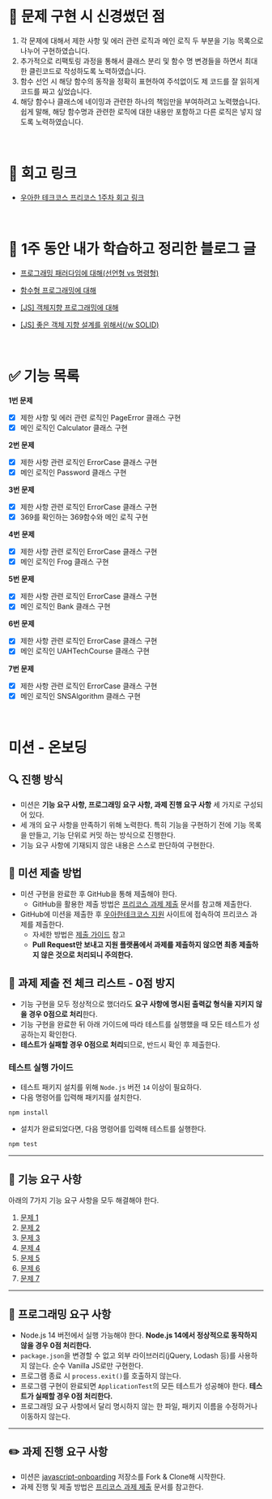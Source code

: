 # 🌈 문제 구현 시 신경썼던 점

1. 각 문제에 대해서 제한 사항 및 에러 관련 로직과 메인 로직 두 부분을 기능 목록으로 나누어 구현하였습니다.
2. 추가적으로 리팩토링 과정을 통해서 클래스 분리 및 함수 명 변경들을 하면서 최대한 클린코드로 작성하도록 노력하였습니다.
3. 함수 선언 시 해당 함수의 동작을 정확히 표현하여 주석없이도 제 코드를 잘 읽히게 코드를 짜고 싶었습니다.
4. 해당 함수나 클래스에 네이밍과 관련한 하나의 책임만을 부여하려고 노력했습니다. 쉽게 말해, 해당 함수명과 관련한 로직에 대한 내용만 포함하고 다른 로직은 넣지 않도록 노력하였습니다.

<br />

# 📌 회고 링크

- [우아한 테크코스 프리코스 1주차 회고 링크](https://velog.io/@turtle601/%ED%9A%8C%EA%B3%A0-%EC%9A%B0%EC%95%84%ED%95%9C-%ED%85%8C%ED%81%AC%EC%BD%94%EC%8A%A4-5%EA%B8%B0-1%EC%A3%BC%EC%B0%A8-%ED%9A%8C%EA%B3%A0)

<br />

# 📝 1주 동안 내가 학습하고 정리한 블로그 글

- [프로그래밍 패러다임에 대해(선언형 vs 명령형)](https://velog.io/@turtle601/%ED%94%84%EB%A1%9C%EA%B7%B8%EB%9E%98%EB%B0%8D-%ED%8C%A8%EB%9F%AC%EB%8B%A4%EC%9E%84%EC%97%90-%EB%8C%80%ED%95%B4%EC%84%A0%EC%96%B8%ED%98%95-vs-%EB%AA%85%EB%A0%B9%ED%98%95)

- [함수형 프로그래밍에 대해](https://velog.io/@turtle601/%ED%95%A8%EC%88%98%ED%98%95-%ED%94%84%EB%A1%9C%EA%B7%B8%EB%9E%98%EB%B0%8D%EC%97%90-%EB%8C%80%ED%95%B4)

- [[JS] 객체지향 프로그래밍에 대해](https://velog.io/@turtle601/JS-%EA%B0%9D%EC%B2%B4%EC%A7%80%ED%96%A5-%ED%94%84%EB%A1%9C%EA%B7%B8%EB%9E%98%EB%B0%8D%EC%97%90-%EB%8C%80%ED%95%B4)

- [[JS] 좋은 객체 지향 설계를 위해서(/w SOLID)](https://velog.io/@turtle601/JS-%EC%A2%8B%EC%9D%80-%EA%B0%9D%EC%B2%B4-%EC%A7%80%ED%96%A5-%EC%84%A4%EA%B3%84%EB%A5%BC-%EC%9C%84%ED%95%B4%EC%84%9C-SOLID-%EB%94%94%EC%9E%90%EC%9D%B8-%ED%8C%A8%ED%84%B4)

<br />

# ✅ 기능 목록

**1번 문제**

- [x] 제한 사항 및 에러 관련 로직인 PageError 클래스 구현
- [x] 메인 로직인 Calculator 클래스 구현

**2번 문제**

- [x] 제한 사항 관련 로직인 ErrorCase 클래스 구현
- [x] 메인 로직인 Password 클래스 구현

**3번 문제**

- [x] 제한 사항 관련 로직인 ErrorCase 클래스 구현
- [x] 369를 확인하는 369함수와 메인 로직 구현

**4번 문제**

- [x] 제한 사항 관련 로직인 ErrorCase 클래스 구현
- [x] 메인 로직인 Frog 클래스 구현

**5번 문제**

- [x] 제한 사항 관련 로직인 ErrorCase 클래스 구현
- [x] 메인 로직인 Bank 클래스 구현

**6번 문제**

- [x] 제한 사항 관련 로직인 ErrorCase 클래스 구현
- [x] 메인 로직인 UAHTechCourse 클래스 구현

**7번 문제**

- [x] 제한 사항 관련 로직인 ErrorCase 클래스 구현
- [x] 메인 로직인 SNSAlgorithm 클래스 구현

<br />

# 미션 - 온보딩

## 🔍 진행 방식

- 미션은 **기능 요구 사항, 프로그래밍 요구 사항, 과제 진행 요구 사항** 세 가지로 구성되어 있다.
- 세 개의 요구 사항을 만족하기 위해 노력한다. 특히 기능을 구현하기 전에 기능 목록을 만들고, 기능 단위로 커밋 하는 방식으로 진행한다.
- 기능 요구 사항에 기재되지 않은 내용은 스스로 판단하여 구현한다.

## 📮 미션 제출 방법

- 미션 구현을 완료한 후 GitHub을 통해 제출해야 한다.
  - GitHub을 활용한 제출 방법은 [프리코스 과제 제출](https://github.com/woowacourse/woowacourse-docs/tree/master/precourse) 문서를 참고해
    제출한다.
- GitHub에 미션을 제출한 후 [우아한테크코스 지원](https://apply.techcourse.co.kr) 사이트에 접속하여 프리코스 과제를 제출한다.
  - 자세한 방법은 [제출 가이드](https://github.com/woowacourse/woowacourse-docs/tree/master/precourse#제출-가이드) 참고
  - **Pull Request만 보내고 지원 플랫폼에서 과제를 제출하지 않으면 최종 제출하지 않은 것으로 처리되니 주의한다.**

## 🚨 과제 제출 전 체크 리스트 - 0점 방지

- 기능 구현을 모두 정상적으로 했더라도 **요구 사항에 명시된 출력값 형식을 지키지 않을 경우 0점으로 처리**한다.
- 기능 구현을 완료한 뒤 아래 가이드에 따라 테스트를 실행했을 때 모든 테스트가 성공하는지 확인한다.
- **테스트가 실패할 경우 0점으로 처리**되므로, 반드시 확인 후 제출한다.

### 테스트 실행 가이드

- 테스트 패키지 설치를 위해 `Node.js` 버전 `14` 이상이 필요하다.
- 다음 명령어를 입력해 패키지를 설치한다.

```bash
npm install
```

- 설치가 완료되었다면, 다음 명령어를 입력해 테스트를 실행한다.

```bash
npm test
```

---

## 🚀 기능 요구 사항

아래의 7가지 기능 요구 사항을 모두 해결해야 한다.

1. [문제 1](docs/PROBLEM1.md)
2. [문제 2](docs/PROBLEM2.md)
3. [문제 3](docs/PROBLEM3.md)
4. [문제 4](docs/PROBLEM4.md)
5. [문제 5](docs/PROBLEM5.md)
6. [문제 6](docs/PROBLEM6.md)
7. [문제 7](docs/PROBLEM7.md)

---

## 🎯 프로그래밍 요구 사항

- Node.js 14 버전에서 실행 가능해야 한다. **Node.js 14에서 정상적으로 동작하지 않을 경우 0점 처리한다.**
- `package.json`을 변경할 수 없고 외부 라이브러리(jQuery, Lodash 등)를 사용하지 않는다. 순수 Vanilla JS로만 구현한다.
- 프로그램 종료 시 `process.exit()`를 호출하지 않는다.
- 프로그램 구현이 완료되면 `ApplicationTest`의 모든 테스트가 성공해야 한다. **테스트가 실패할 경우 0점 처리한다.**
- 프로그래밍 요구 사항에서 달리 명시하지 않는 한 파일, 패키지 이름을 수정하거나 이동하지 않는다.

---

## ✏️ 과제 진행 요구 사항

- 미션은 [javascript-onboarding](https://github.com/woowacourse-precourse/javascript-onboarding) 저장소를 Fork & Clone해 시작한다.
- 과제 진행 및 제출 방법은 [프리코스 과제 제출](https://github.com/woowacourse/woowacourse-docs/tree/master/precourse) 문서를 참고한다.
